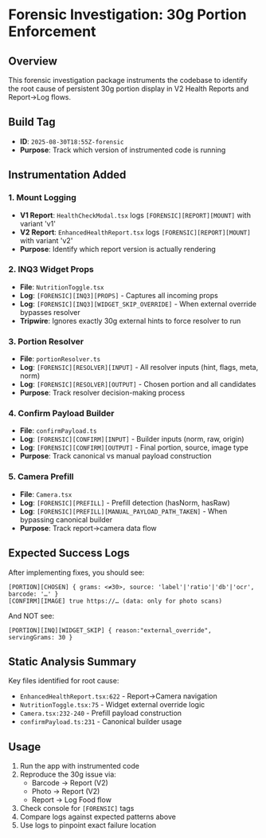 # Forensic Investigation: 30g Portion Enforcement

## Overview
This forensic investigation package instruments the codebase to identify the root cause of persistent 30g portion display in V2 Health Reports and Report→Log flows.

## Build Tag
- **ID**: `2025-08-30T18:55Z-forensic`
- **Purpose**: Track which version of instrumented code is running

## Instrumentation Added

### 1. Mount Logging
- **V1 Report**: `HealthCheckModal.tsx` logs `[FORENSIC][REPORT][MOUNT]` with variant 'v1'
- **V2 Report**: `EnhancedHealthReport.tsx` logs `[FORENSIC][REPORT][MOUNT]` with variant 'v2'
- **Purpose**: Identify which report version is actually rendering

### 2. INQ3 Widget Props
- **File**: `NutritionToggle.tsx`
- **Log**: `[FORENSIC][INQ3][PROPS]` - Captures all incoming props
- **Log**: `[FORENSIC][INQ3][WIDGET_SKIP_OVERRIDE]` - When external override bypasses resolver
- **Tripwire**: Ignores exactly 30g external hints to force resolver to run

### 3. Portion Resolver
- **File**: `portionResolver.ts`
- **Log**: `[FORENSIC][RESOLVER][INPUT]` - All resolver inputs (hint, flags, meta, norm)
- **Log**: `[FORENSIC][RESOLVER][OUTPUT]` - Chosen portion and all candidates
- **Purpose**: Track resolver decision-making process

### 4. Confirm Payload Builder
- **File**: `confirmPayload.ts`
- **Log**: `[FORENSIC][CONFIRM][INPUT]` - Builder inputs (norm, raw, origin)
- **Log**: `[FORENSIC][CONFIRM][OUTPUT]` - Final portion, source, image type
- **Purpose**: Track canonical vs manual payload construction

### 5. Camera Prefill
- **File**: `Camera.tsx`
- **Log**: `[FORENSIC][PREFILL]` - Prefill detection (hasNorm, hasRaw)
- **Log**: `[FORENSIC][PREFILL][MANUAL_PAYLOAD_PATH_TAKEN]` - When bypassing canonical builder
- **Purpose**: Track report→camera data flow

## Expected Success Logs

After implementing fixes, you should see:

```
[PORTION][CHOSEN] { grams: <≠30>, source: 'label'|'ratio'|'db'|'ocr', barcode: '…' }
[CONFIRM][IMAGE] true https://… (data: only for photo scans)
```

And NOT see:
```
[PORTION][INQ][WIDGET_SKIP] { reason:"external_override", servingGrams: 30 }
```

## Static Analysis Summary

Key files identified for root cause:
- `EnhancedHealthReport.tsx:622` - Report→Camera navigation  
- `NutritionToggle.tsx:75` - Widget external override logic
- `Camera.tsx:232-240` - Prefill payload construction
- `confirmPayload.ts:231` - Canonical builder usage

## Usage

1. Run the app with instrumented code
2. Reproduce the 30g issue via:
   - Barcode → Report (V2)
   - Photo → Report (V2) 
   - Report → Log Food flow
3. Check console for `[FORENSIC]` tags
4. Compare logs against expected patterns above
5. Use logs to pinpoint exact failure location